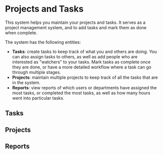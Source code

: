 # Projects and Tasks

This system helps you maintain your projects and tasks. It serves as a project management system, and to add tasks and mark them as done when complete.

The system has the following entities:

* **Tasks**: create tasks to keep track of what you and others are doing. You can also assign tasks to others, as well as add people who are interested as "watchers" to your tasks. 
Mark tasks as complete once they are done, or have a more detailed workflow where a task can go through multiple stages.
* **Projects**: maintain multiple projects to keep track of all the tasks that are in the system. 
* **Reports**: view reports of which users or departments have assigned the most tasks, or completed the most tasks, as well as how many hours went into particular tasks.

## Tasks

## Projects

## Reports